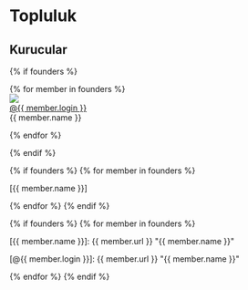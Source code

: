 <!--
---
hide: [navigation]
---
-->

# Topluluk

## Kurucular

<!-- markdownlint-disable -->
{% if founders %}
<div class="user-list user-list-center">
{% for member in founders %}

<div class="user">
    <a href="{{ member.url }}" target="_blank">
        <div class="avatar-wrapper">
            <img src="{{ member.avatar }}"/>
        </div>
        <div class="title">@{{ member.login }}</div>
    </a>
    <div class="name">{{ member.name }}</div>
</div>

{% endfor %}
</div>
{% endif %}

{% if founders %}
{% for member in founders %}

[{{ member.name }}]

{% endfor %}
{% endif %}

<!-- Add refs from founders -->
{% if founders %}
{% for member in founders %}

[{{ member.name }}]: {{ member.url }} "{{ member.name }}"

[@{{ member.login }}]: {{ member.url }} "{{ member.name }}"

{% endfor %}
{% endif %}
<!-- markdownlint-enable -->
